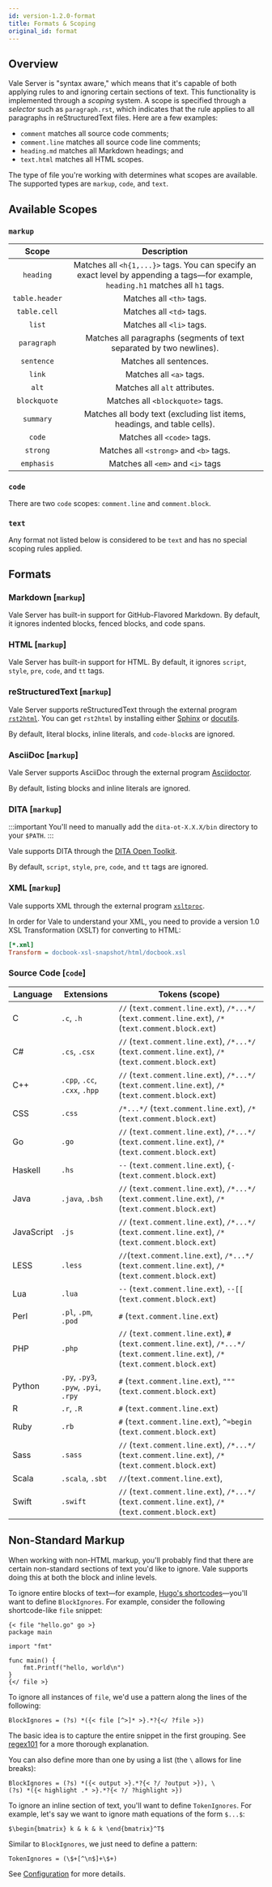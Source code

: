 ```yaml
---
id: version-1.2.0-format
title: Formats & Scoping
original_id: format
---
```


## Overview

Vale Server is "syntax aware," which means that it's capable of both applying
rules to and ignoring certain sections of text. This functionality is
implemented through a *scoping* system. A scope is specified through a *selector* such as `paragraph.rst`, which
indicates that the rule applies to all paragraphs in reStructuredText files.
Here are a few examples:

- `comment` matches all source code comments;
- `comment.line` matches all source code line comments;
- `heading.md` matches all Markdown headings; and
- `text.html` matches all HTML scopes.

The type of file you're working with determines what scopes are available. The supported types are `markup`, `code`, and `text`.

## Available Scopes

### `markup`

|      Scope     |                                                              Description                                                              |
|:--------------:|:-------------------------------------------------------------------------------------------------------------------------------------:|
| `heading`      | Matches all `<h{1,...}>` tags. You can specify an exact level by appending a tags&mdash;for example, `heading.h1` matches all `h1` tags. |
| `table.header` | Matches all `<th>` tags.                                                                                                                |
| `table.cell`   | Matches all `<td>` tags.                                                                                                                |
| `list`         | Matches all `<li>` tags.                                                                                                                |
| `paragraph`    | Matches all paragraphs (segments of text separated by two newlines).                                                                   |
| `sentence`     | Matches all sentences.                                                                                                                |
| `link`         | Matches all `<a>` tags.                                                                                                                 |
| `alt`          | Matches all `alt` attributes.                                                                                                         |
| `blockquote`   | Matches all `<blockquote>` tags.                                                                                                        |
| `summary`      | Matches all body text (excluding list items, headings, and table cells).                                                               |
| `code`         | Matches all `<code>` tags.                                                                                                            |
| `strong`       | Matches all `<strong>` and `<b>` tags.                                                                                                |
| `emphasis`     | Matches all `<em>` and `<i>` tags                                                                                                     |

### `code`

There are two `code` scopes: `comment.line` and `comment.block`.

### `text`

Any format not listed below is considered to be `text` and has no special scoping rules applied.

## Formats

### Markdown [`markup`]

Vale Server has built-in support for GitHub-Flavored Markdown. By default, it
ignores indented blocks, fenced blocks, and code spans.

### HTML [`markup`]

Vale Server has built-in support for HTML. By default, it ignores `script`,
`style`, `pre`, `code`, and `tt` tags.

### reStructuredText [`markup`]

Vale Server supports reStructuredText through the external program
[`rst2html`][p4]. You can get `rst2html` by installing either [Sphinx][p5] or
[docutils][p6].

By default, literal blocks, inline literals, and `code-block`s are ignored.

### AsciiDoc [`markup`]

Vale Server supports AsciiDoc through the external program [Asciidoctor][p7].

By default, listing blocks and inline literals are ignored.

### DITA [`markup`]

:::important
You'll need to manually add the `dita-ot-X.X.X/bin` directory to your `$PATH`.
:::

Vale supports DITA through the [DITA Open Toolkit](https://www.dita-ot.org/).

By default, `script`, `style`, `pre`, `code`, and `tt` tags are ignored.

### XML [`markup`]

Vale supports XML through the external program [`xsltproc`](http://xmlsoft.org/XSLT/xsltproc.html).

In order for Vale to understand your XML, you need to provide a version 1.0 XSL Transformation (XSLT) for converting to HTML:

```ini
[*.xml]
Transform = docbook-xsl-snapshot/html/docbook.xsl
```

### Source Code [`code`]

<!-- vale 18F.UnexpandedAcronyms = NO -->

|   Language  |          Extensions                   |                                                        Tokens (scope)                                                               |
|-------------|---------------------------------------|-------------------------------------------------------------------------------------------------------------------------------------|
| C           | `.c`, `.h`                            | `//` (`text.comment.line.ext`), `/*...*/` (`text.comment.line.ext`), `/*` (`text.comment.block.ext`)                                |
| C#          | `.cs`, `.csx`                         | `//` (`text.comment.line.ext`), `/*...*/` (`text.comment.line.ext`), `/*` (`text.comment.block.ext`)                                |
| C++         | `.cpp`, `.cc`, `.cxx`, `.hpp`         | `//` (`text.comment.line.ext`), `/*...*/` (`text.comment.line.ext`), `/*` (`text.comment.block.ext`)                                |
| CSS         | `.css`                                | `/*...*/` (`text.comment.line.ext`), `/*` (`text.comment.block.ext`)                                                                |
| Go          | `.go`                                 | `//` (`text.comment.line.ext`), `/*...*/` (`text.comment.line.ext`), `/*` (`text.comment.block.ext`)                                |
| Haskell     | `.hs`                                 | `--` (`text.comment.line.ext`), `{-` (`text.comment.block.ext`)                                                                     |
| Java        | `.java`, `.bsh`                       | `//` (`text.comment.line.ext`), `/*...*/` (`text.comment.line.ext`), `/*` (`text.comment.block.ext`)                                |
| JavaScript  | `.js`                                 | `//` (`text.comment.line.ext`), `/*...*/` (`text.comment.line.ext`), `/*` (`text.comment.block.ext`)                                |
| LESS        | `.less`                               | `//`(`text.comment.line.ext`), `/*...*/` (`text.comment.line.ext`), `/*` (`text.comment.block.ext`)                                 |
| Lua         | `.lua`                                | `--` (`text.comment.line.ext`), `--[[` (`text.comment.block.ext`)                                                                   |
| Perl        | `.pl`, `.pm`, `.pod`                  | `#` (`text.comment.line.ext`)                                                                                                       |
| PHP         | `.php`                                | `//` (`text.comment.line.ext`), `#` (`text.comment.line.ext`), `/*...*/` (`text.comment.line.ext`), `/*` (`text.comment.block.ext`) |
| Python      | `.py`, `.py3`, `.pyw`, `.pyi`, `.rpy` | `#` (`text.comment.line.ext`), `"""` (`text.comment.block.ext`)                                                                     |
| R           | `.r`, `.R`                            | `#` (`text.comment.line.ext`)                                                                                                       |
| Ruby        | `.rb`                                 | `#` (`text.comment.line.ext`), `^=begin` (`text.comment.block.ext`)                                                                 |
| Sass        | `.sass`                               | `//` (`text.comment.line.ext`), `/*...*/` (`text.comment.line.ext`), `/*` (`text.comment.block.ext`)                                |
| Scala       | `.scala`, `.sbt`                      | `//`(`text.comment.line.ext`),                                                                                                      |
| Swift       | `.swift`                              | `//` (`text.comment.line.ext`), `/*...*/` (`text.comment.line.ext`), `/*` (`text.comment.block.ext`)                                |

## Non-Standard Markup

When working with non-HTML markup, you'll probably find that there are certain
non-standard sections of text you'd like to ignore. Vale supports doing this at
both the block and inline levels.

To ignore entire blocks of text&mdash;for example,
[Hugo's shortcodes][p8]&mdash;you'll want to define `BlockIgnores`. For
example, consider the following shortcode-like `file` snippet:

```text
{< file "hello.go" go >}
package main

import "fmt"

func main() {
    fmt.Printf("hello, world\n")
}
{</ file >}
```

To ignore all instances of `file`, we'd use a pattern along the lines of the
following:

```text
BlockIgnores = (?s) *({< file [^>]* >}.*?{</ ?file >})
```

The basic idea is to capture the entire snippet in the first grouping. See
[regex101][p9] for a more thorough explanation.

You can also define more than one by using a list (the `\` allows for line
breaks):

```text
BlockIgnores = (?s) *({< output >}.*?{< ?/ ?output >}), \
(?s) *({< highlight .* >}.*?{< ?/ ?highlight >})
```

To ignore an inline section of text, you'll want to define `TokenIgnores`. For
example, let's say we want to ignore math equations of the form `$...$`:

```text
$\begin{bmatrix} k & k & k \end{bmatrix}^T$
```

Similar to `BlockIgnores`, we just need to define a pattern:

```text
TokenIgnores = (\$+[^\n$]+\$+)
```

See [Configuration](ini) for more details.

[p1]: https://github.com/getify/You-Dont-Know-JS
[p2]: https://github.com/nltk/nltk_book
[p3]: https://github.com/django/django
[p4]: http://docutils.sourceforge.net/docs/user/tools.html#rst2html-py
[p5]: http://www.sphinx-doc.org/en/stable/
[p6]: http://docutils.sourceforge.net/
[p7]: https://rubygems.org/gems/asciidoctor
[p8]: https://gohugo.io/content-management/shortcodes/
[p9]: https://regex101.com/r/mFM0kZ/1/
